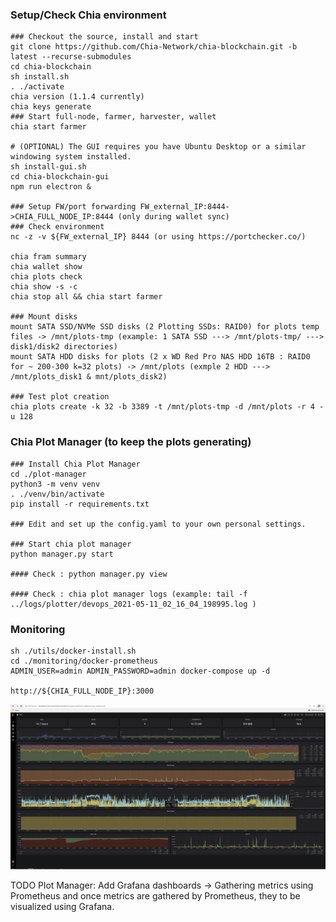 ### Setup/Check Chia environment

```
### Checkout the source, install and start
git clone https://github.com/Chia-Network/chia-blockchain.git -b latest --recurse-submodules
cd chia-blockchain
sh install.sh
. ./activate
chia version (1.1.4 currently)
chia keys generate
### Start full-node, farmer, harvester, wallet
chia start farmer 

# (OPTIONAL) The GUI requires you have Ubuntu Desktop or a similar windowing system installed.
sh install-gui.sh
cd chia-blockchain-gui
npm run electron &

### Setup FW/port forwarding FW_external_IP:8444->CHIA_FULL_NODE_IP:8444 (only during wallet sync)
### Check environment
nc -z -v ${FW_external_IP} 8444 (or using https://portchecker.co/) 

chia fram summary
chia wallet show
chia plots check
chia show -s -c
chia stop all && chia start farmer 

### Mount disks 
mount SATA SSD/NVMe SSD disks (2 Plotting SSDs: RAID0) for plots temp files -> /mnt/plots-tmp (example: 1 SATA SSD ---> /mnt/plots-tmp/ ---> disk1/disk2 directories)
mount SATA HDD disks for plots (2 x WD Red Pro NAS HDD 16TB : RAID0 for ~ 200-300 k=32 plots) -> /mnt/plots (exmple 2 HDD ---> /mnt/plots_disk1 & mnt/plots_disk2)

### Test plot creation
chia plots create -k 32 -b 3389 -t /mnt/plots-tmp -d /mnt/plots -r 4 -u 128
```

### Chia Plot Manager (to keep the plots generating)
  
```
### Install Chia Plot Manager 
cd ./plot-manager
python3 -m venv venv
. ./venv/bin/activate
pip install -r requirements.txt

### Edit and set up the config.yaml to your own personal settings. 

### Start chia plot manager
python manager.py start

#### Check : python manager.py view

#### Check : chia plot manager logs (example: tail -f ../logs/plotter/devops_2021-05-11_02_16_04_198995.log )
```

### Monitoring 

```
sh ./utils/docker-install.sh
cd ./monitoring/docker-prometheus
ADMIN_USER=admin ADMIN_PASSWORD=admin docker-compose up -d

http://${CHIA_FULL_NODE_IP}:3000
```

<img src="https://github.com/adavarski/chia-farming/blob/main/pictures/chia-1-ssd.png" width="900">

TODO Plot Manager: Add Grafana dashboards -> Gathering metrics using Prometheus and once metrics are gathered by Prometheus, they to be visualized using Grafana.
